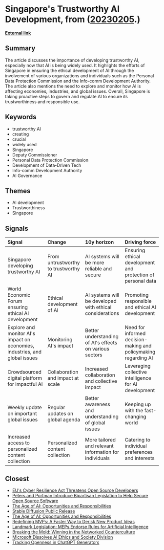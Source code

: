 # __Singapore's Trustworthy AI Development__, from ([20230205](https://kghosh.substack.com/p/20230205).)

__[External link](https://www.weforum.org/agenda/2023/01/how-singapore-is-demonstrating-trustworthy-ai-davos2023/?utm_source=substack&utm_medium=email)__



## Summary

The article discusses the importance of developing trustworthy AI, especially now that AI is being widely used. It highlights the efforts of Singapore in ensuring the ethical development of AI through the involvement of various organizations and individuals such as the Personal Data Protection Commission and the Info-comm Development Authority. The article also mentions the need to explore and monitor how AI is affecting economies, industries, and global issues. Overall, Singapore is taking proactive steps to govern and regulate AI to ensure its trustworthiness and responsible use.

## Keywords

* trustworthy AI
* creating
* crucial
* widely used
* Singapore
* Deputy Commissioner
* Personal Data Protection Commission
* Development of Data-Driven Tech
* Info-comm Development Authority
* AI Governance

## Themes

* AI development
* Trustworthiness
* Singapore

## Signals

| Signal                                                                      | Change                               | 10y horizon                                              | Driving force                                                   |
|:----------------------------------------------------------------------------|:-------------------------------------|:---------------------------------------------------------|:----------------------------------------------------------------|
| Singapore developing trustworthy AI                                         | From untrustworthy to trustworthy AI | AI systems will be more reliable and secure              | Ensuring ethical development and protection of personal data    |
| World Economic Forum ensuring ethical AI development                        | Ethical development of AI            | AI systems will be developed with ethical considerations | Promoting responsible and ethical AI development                |
| Explore and monitor AI's impact on economies, industries, and global issues | Monitoring AI's impact               | Better understanding of AI's effects on various sectors  | Need for informed decision-making and policymaking regarding AI |
| Crowdsourced digital platform for impactful AI                              | Collaboration and impact at scale    | Increased collaboration and collective impact            | Leveraging collective intelligence for AI development           |
| Weekly update on important global issues                                    | Regular updates on global agenda     | Better awareness and understanding of global issues      | Keeping up with the fast-changing world                         |
| Increased access to personalized content collection                         | Personalized content collection      | More tailored and relevant information for individuals   | Catering to individual preferences and interests                |

## Closest

* [EU's Cyber Resilience Act Threatens Open Source Developers](2e8ebbefc0b74a9ac3862ef6adcfaffd)
* [Peters and Portman Introduce Bipartisan Legislation to Help Secure Open Source Software](16272c1d533831db63a0ff3aa067f09e)
* [The Age of AI: Opportunities and Responsibilities](8acafe1fbe51c2de3cd689956b25b39f)
* [Stable Diffusion Public Release](09e12f5c07382efea39163ed3274098a)
* [The Age of AI: Opportunities and Responsibilities](2449c2fc4b8afc7e268db4987fa821e5)
* [Redefining MVPs: A Faster Way to Derisk New Product Ideas](5f1854892dfd2f3bd837d7e5db7369ee)
* [Landmark Legislation: MEPs Endorse Rules for Artificial Intelligence](550199f663e5e26f2824e80f55126c56)
* [Breaking the Mold: Winning in the Networked Counterculture](e5f4b1b4319694169f1551be43a837c9)
* [Microsoft Dissolves AI Ethics and Society Division](dc8173751ce4b0562a6a9cf47ee715ab)
* [Tracking Openness in ChatGPT Generators](dad9dbd97cc50604963911f16fbb27aa)